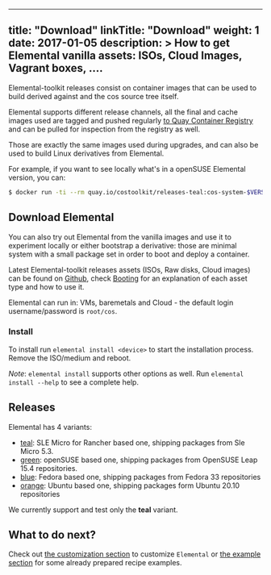 
---
title: "Download"
linkTitle: "Download"
weight: 1
date: 2017-01-05
description: >
  How to get Elemental vanilla assets: ISOs, Cloud Images, Vagrant boxes, ....
---

Elemental-toolkit releases consist on container images that can be used to build derived against and the cos source tree itself.

Elemental supports different release channels, all the final and cache images used are tagged and pushed regularly [to Quay Container Registry](https://quay.io/repository/costoolkit/releases-teal) and can be pulled for inspection from the registry as well.

Those are exactly the same images used during upgrades, and can also be used to build Linux derivatives from Elemental.

For example, if you want to see locally what's in a openSUSE Elemental version, you can:

```bash
$ docker run -ti --rm quay.io/costoolkit/releases-teal:cos-system-$VERSION /bin/bash
```
 
## Download Elemental

You can also try out Elemental from the vanilla images and use it to experiment locally or either bootstrap a derivative: those are minimal system with a small package set in order to boot and deploy a container. 

Latest Elemental-toolkit releases assets (ISOs, Raw disks, Cloud images) can be found on [Github](https://github.com/rancher/elemental-toolkit/releases/), check [Booting](../booting) for an explanation of each asset type and how to use it.

Elemental can run in: VMs, baremetals and Cloud - the default login username/password is `root/cos`.

### Install

To install run `elemental install <device>` to start the installation process. Remove the ISO/medium and reboot.

_Note_: `elemental install` supports other options as well. Run `elemental install --help` to see a complete help.

## Releases

Elemental has 4 variants:

- [teal](https://quay.io/repository/costoolkit/releases-teal): SLE Micro for Rancher based one, shipping packages from Sle Micro 5.3.
- [green](https://quay.io/repository/costoolkit/releases-green): openSUSE based one, shipping packages from OpenSUSE Leap 15.4 repositories.
- [blue](https://quay.io/repository/costoolkit/releases-blue): Fedora based one, shipping packages from Fedora 33 repositories
- [orange](https://quay.io/repository/costoolkit/releases-orange): Ubuntu based one, shipping packages form Ubuntu 20.10 repositories

We currently support and test only the **teal** variant.

## What to do next?

Check out [the customization section](../../customizing) to customize `Elemental` or [the example section](../../examples) for some already prepared recipe examples.
